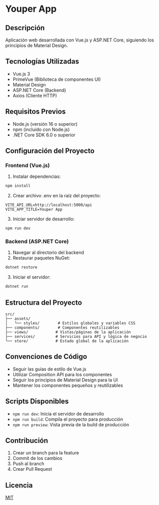 # Youper App

## Descripción
Aplicación web desarrollada con Vue.js y ASP.NET Core, siguiendo los principios de Material Design.

## Tecnologías Utilizadas
- Vue.js 3
- PrimeVue (Biblioteca de componentes UI)
- Material Design
- ASP.NET Core (Backend)
- Axios (Cliente HTTP)

## Requisitos Previos
- Node.js (versión 16 o superior)
- npm (incluido con Node.js)
- .NET Core SDK 6.0 o superior

## Configuración del Proyecto

### Frontend (Vue.js)
1. Instalar dependencias:
```bash
npm install
```

2. Crear archivo .env en la raíz del proyecto:
```
VITE_API_URL=http://localhost:5000/api
VITE_APP_TITLE=Youper App
```

3. Iniciar servidor de desarrollo:
```bash
npm run dev
```

### Backend (ASP.NET Core)
1. Navegar al directorio del backend
2. Restaurar paquetes NuGet:
```bash
dotnet restore
```

3. Iniciar el servidor:
```bash
dotnet run
```

## Estructura del Proyecto
```
src/
├── assets/
│   └── styles/        # Estilos globales y variables CSS
├── components/        # Componentes reutilizables
├── views/            # Vistas/páginas de la aplicación
├── services/         # Servicios para API y lógica de negocio
└── store/            # Estado global de la aplicación
```

## Convenciones de Código
- Seguir las guías de estilo de Vue.js
- Utilizar Composition API para los componentes
- Seguir los principios de Material Design para la UI
- Mantener los componentes pequeños y reutilizables

## Scripts Disponibles
- `npm run dev`: Inicia el servidor de desarrollo
- `npm run build`: Compila el proyecto para producción
- `npm run preview`: Vista previa de la build de producción

## Contribución
1. Crear un branch para la feature
2. Commit de los cambios
3. Push al branch
4. Crear Pull Request

## Licencia
[MIT](https://choosealicense.com/licenses/mit/)
